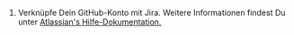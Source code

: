 1. Verknüpfe Dein GitHub-Konto mit Jira. Weitere Informationen findest Du unter [Atlassian's Hilfe-Dokumentation.](https://confluence.atlassian.com/adminjiracloud/connect-jira-cloud-to-github-814188429.html)
